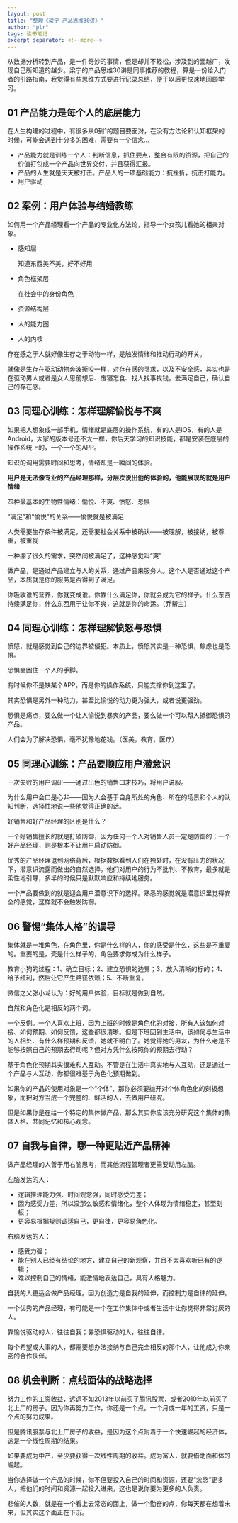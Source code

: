 ```yaml
---
layout: post
title: "整理《梁宁-产品思维30讲》"
author: "plr"
tags: 读书笔记
excerpt_separator: <!--more-->
---
```


从数据分析转到产品，是一件奇妙的事情，但是却并不轻松，涉及到的面越广，发现自己所知道的越少。<!--more-->梁宁的产品思维30讲是同事推荐的教程，算是一份给入门者的引路指南，我觉得有些思维方式要进行记录总结，便于以后更快速地回顾学习。

## 01 产品能力是每个人的底层能力

在人生构建的过程中，有很多从0到1的题目要面对，在没有方法论和认知框架的时候，可能会遇到十分多的困难，需要有一个信念...

+ 产品能力就是训练一个人：判断信息，抓住要点，整合有限的资源，把自己的价值打包成一个产品向世界交付，并且获得汇报。
+ 产品的人生就是天天被打击。产品人的一项基础能力：抗挫折，抗击打能力。
+ 用户驱动

## 02 案例：用户体验与结婚教练

如何用一个产品经理看一个产品的专业化方法论，指导一个女孩儿看她的相亲对象。

+ 感知层

  知道东西美不美，好不好用

+ 角色框架层

  在社会中的身份角色

+ 资源结构层

+ 人的能力圈

+ 人的内核

存在感之于人就好像生存之于动物一样，是触发情绪和推动行动的开关。

就像是生存在驱动动物奔波撕咬一样，对存在感的寻求，以及不安全感，其实也是在驱动男人或者是女人思前想后、废寝忘食、找人找事找钱，去满足自己，确认自己的存在感。

## 03 同理心训练：怎样理解愉悦与不爽

如果把人想象成一部手机，情绪就是底层的操作系统，有的人是iOS，有的人是Android，大家的版本号还不太一样，你后天学习的知识技能，都是安装在底层的操作系统上的，一个一个的APP。

知识的调用需要时间和思考，情绪却是一瞬间的体验。

**用户是无法像专业的产品经理那样，分层次说出他的体验的，他能展现的就是用户情绪**

四种最基本的生物性情绪：愉悦、不爽、愤怒、恐惧

“满足”和“愉悦”的关系——愉悦就是被满足

人类需要生存条件被满足，还需要社会关系中被确认——被理解，被接纳，被尊重，被重视

一种绷了很久的需求，突然间被满足了，这种感觉叫“爽”

做产品，是通过产品建立与人的关系，通过产品来服务人。这个人是否通过这个产品，本质就是你的服务是否得到了满足。

你吸收谁的营养，你就变成谁。你靠什么满足你，你就会成为它的样子。什么东西持续满足你，什么东西用于让你不爽，这就是你的命运。（乔帮主）

## 04 同理心训练：怎样理解愤怒与恐惧

愤怒，就是感觉到自己的边界被侵犯。本质上，愤怒其实是一种恐惧，焦虑也是恐惧。

恐惧会困住一个人的手脚。

有时候你不是缺某个APP，而是你的操作系统，只能支撑你到这里了。

其实恐惧是另外一种动力，甚至比愉悦的动力更为强大，或者说更强劲。

恐惧是痛点，要么做一个让人愉悦到暴爽的产品，要么做一个可以帮人抵御恐惧的产品。

人们会为了解决恐惧，毫不犹豫地花钱。（医美，教育，医疗）

## 05 同理心训练：产品要顺应用户潜意识

一次失败的用户调研——通过出色的销售口才技巧，将用户说服。

为什么用户会口是心非——因为人会基于自身所处的角色、所在的场景和个人的认知判断，选择性地说一些他觉得正确的话。

好销售和好产品经理的区别是什么？

一个好销售擅长的就是打破防御，因为任何一个人对销售人员一定是防御的；一个好产品经理，则是根本不让用户启动防御。

优秀的产品经理退到网络背后，根据数据看到人们在独处时，在没有压力的状况下，潜意识流露而做出的自然选择。他们对用户的行为不批判、不教育，最多就是柔性地引导，多半的时候只是默默响应和持续地服务。

一个产品要做到的就是迎合用户潜意识下的选择。熟悉的感觉就是潜意识里觉得安全的感觉，这样就不会触发防御。

## 06 警惕“集体人格”的误导

集体就是一堆角色，在角色里，你是什么样的人，你的感受是什么，这些是不重要的。重要的是，壳是什么样子的，角色要求你成为什么样子。

教育小狗的过程：1、确立目标；2、建立恐惧的边界；3、放入清晰的标的；4、给予红利，然后让它产生路径依赖；5、不断重复。

微信之父张小龙认为：好的用户体验，目标就是做到自然。

自然和角色化是相反的两个词。

一个反例。一个人喜欢上班，因为上班的时候是角色化的对接，所有人该如何对接、如何预期、如何反馈，这些都很清晰。但是下班回到生活中，该如何与生活中的人相处、有什么样预期和反馈，她就不明白了。她觉得她的男友，为什么老是不能够按照自己的预期去行动呢？但对方凭什么按照你的预期去行动？

基于角色化预期其实很难和人互动。不管是在生活中真实地与人互动，还是通过一个产品与人互动，你都很难基于角色化预期做到。

如果你的产品的使用对象是一个“个体”，那你必须要抛开对个体角色化的刻板想象，而把对方当成一个完整的、鲜活的人，去做用户研究。

但是如果你是在给一个特定的集体做产品，那么其实你应该充分研究这个集体的集体人格、共同记忆和核心观念。

## 07 自我与自律，哪一种更贴近产品精神

做产品经理的人善于用右脑思考，而其他流程管理者更需要动用左脑。

左脑发达的人：

+ 逻辑推理能力强、时间观念强，同时感受力差；
+ 因为感受力差，所以没那么敏感和情绪化，整个人体现为情绪稳定，甚至刻板；
+ 更容易根据规则调适自己，更自律，更容易角色化。

右脑发达的人：

+ 感受力强；
+ 能在别人已经有结论的地方，建立自己的新观察，并且不太喜欢听已有的逻辑；
+ 难以控制自己的情绪，能激情地表达自己，具有人格魅力。

自我的人更适合做产品经理。因为创造力是自我的延伸，而控制力是自律的延伸。

一个优秀的产品经理，有可能是一个在工作集体中或者生活中让你觉得非常讨厌的人。

靠愉悦驱动的人，往往自我；靠恐惧驱动的人，往往自律。

每个希望成大事的人，都需要想办法接纳与自己完全相反的那个人，让他成为你亲密的合作伙伴。

## 08 机会判断：点线面体的战略选择

努力工作的工资收益，远远不如2013年以前买了腾讯股票，或者2010年以前买了北上广的房子。因为你再努力工作，你还是一个点。一个月或一年的工资，只是一个点的努力成果。

但是腾讯股票与北上广房子的收益，是因为这个点附着于一个快速崛起的经济体，这是一个线性周期的结果。

如果要成为中产，至少要获得一次线性周期的收益。成为富人，就要借助面和体的崛起。

当你选择做一个产品的时候，你不但要投入自己的时间和资源，还要“忽悠”更多人，把他们的时间和资源一起投入进来，这也是说你要为更多的人负责。

悲催的人数，就是在一个看上去常态的面上，做一个勤奋的点，你每天都在想着未来，但其实这个面正在下沉。


